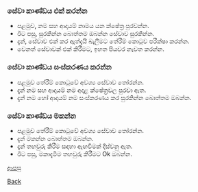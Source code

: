 ### සේවා කාණ්ඩය එක් කරන්න
* පළමුව, නම සහ ආදායම් නාමය යන ක්ෂේත්‍ර පුරවන්න.
* ඊට පසු, සුරකින්න බොත්තම ඔබන්න සේවාව සුරකින්න.
* දැන්, සේවාව එක් කර ඇත්දැයි බැලීමට තේරීම් කොටුව පරීක්ෂා කරන්න.
* වෙනත් සේවාවක් එක් කිරීමට, ඉහත පියවර නැවත කරන්න.

### සේවා කාණ්ඩය සංස්කරණය කරන්න
* පළමුව තේරීම් කොටුවේ අවශ්‍ය සේවාව තෝරන්න.
* දැන් නම සහ ආදායම් නම අදාළ ක්ෂේත්‍රවල පුරවා ඇත.
* දැන් නම හෝ ආදායම් නම සංස්කරණය කර සුරකින්න බොත්තම ඔබන්න.

### සේවා කාණ්ඩය මකන්න
* පළමුව තේරීම් කොටුවේ අවශ්‍ය සේවාව තෝරන්න.
* දැන් මකන්න බොත්තම ඔබන්න.
* දැන් තහවුරු කිරීම සඳහා ඇඟවීමක් දිස්වනු ඇත.
* ඊට පසු, මකාදැමීම තහවුරු කිරීමට Ok ඔබන්න.

[ආපසු](https://github.com/hmislk/hmis/wiki/%E0%B7%83%E0%B7%9A%E0%B7%80%E0%B7%8F-%E0%B6%9A%E0%B7%85%E0%B6%B8%E0%B6%B1%E0%B7%8F%E0%B6%9A%E0%B6%BB%E0%B6%AB%E0%B6%BA)

[Back](https://github.com/hmislk/hmis/wiki)
